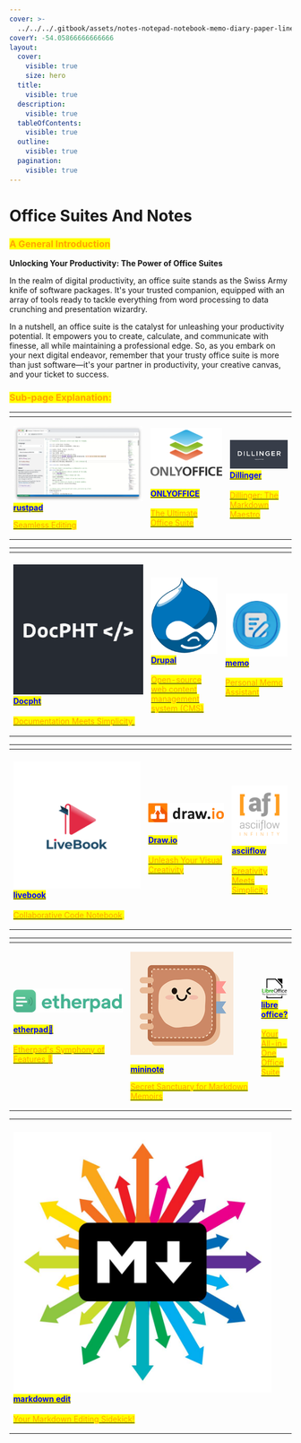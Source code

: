 ```yaml
---
cover: >-
  ../../../.gitbook/assets/notes-notepad-notebook-memo-diary-paper-line-icon-illustration-logo-template-suitable-for-many-purposes-free-vector.jpg
coverY: -54.05866666666666
layout:
  cover:
    visible: true
    size: hero
  title:
    visible: true
  description:
    visible: true
  tableOfContents:
    visible: true
  outline:
    visible: true
  pagination:
    visible: true
---
```


# Office Suites And Notes

### <mark style="color:orange;">**A General Introduction**</mark>

**Unlocking Your Productivity: The Power of Office Suites**

In the realm of digital productivity, an office suite stands as the Swiss Army knife of software packages. It's your trusted companion, equipped with an array of tools ready to tackle everything from word processing to data crunching and presentation wizardry.&#x20;

In a nutshell, an office suite is the catalyst for unleashing your productivity potential. It empowers you to create, calculate, and communicate with finesse, all while maintaining a professional edge. So, as you embark on your next digital endeavor, remember that your trusty office suite is more than just software—it's your partner in productivity, your creative canvas, and your ticket to success.

### <mark style="color:orange;">Sub-page Explanation:</mark>

<table><thead><tr><th width="231"></th><th></th><th></th></tr></thead><tbody><tr><td><p><img src="../../../.gitbook/assets/image (57).png" alt=""><a href="https://docs.scaleinfinite.fr/demo-deployment/content-management-system-cms/office-suites-and-notes/rustpad-deployment"><mark style="color:blue;"><strong>rustpad</strong></mark></a></p><p></p><p><a href="https://docs.scaleinfinite.fr/demo-deployment/content-management-system-cms/office-suites-and-notes/rustpad-deployment"> <mark style="color:orange;">Seamless Editing</mark></a></p></td><td><p><img src="../../../.gitbook/assets/image (59).png" alt="" data-size="original"></p><h4><a href="https://docs.scaleinfinite.fr/demo-deployment/content-management-system-cms/office-suites-and-notes/onlyoffice-deployment"><mark style="color:blue;">ONLYOFFICE</mark></a></h4><p></p><p><a href="https://docs.scaleinfinite.fr/demo-deployment/content-management-system-cms/office-suites-and-notes/onlyoffice-deployment"><mark style="color:orange;">The Ultimate Office Suite</mark></a></p></td><td><h4><img src="../../../.gitbook/assets/image (60).png" alt=""> <a href="https://docs.scaleinfinite.fr/demo-deployment/content-management-system-cms/office-suites-and-notes/dillinger-deployment"><mark style="color:blue;">Dillinger</mark></a></h4><p></p><p><a href="https://docs.scaleinfinite.fr/demo-deployment/content-management-system-cms/office-suites-and-notes/dillinger-deployment"><mark style="color:orange;">Dillinger: The Markdown Maestro</mark></a></p></td></tr></tbody></table>

<table><thead><tr><th width="232"></th><th></th><th></th></tr></thead><tbody><tr><td><h4><img src="../../../.gitbook/assets/image (61).png" alt=""><a href="https://docs.scaleinfinite.fr/demo-deployment/content-management-system-cms/office-suites-and-notes/docpht-deployment"><mark style="color:blue;">Docpht</mark></a></h4><p><a href="https://docs.scaleinfinite.fr/demo-deployment/content-management-system-cms/office-suites-and-notes/docpht-deployment"><mark style="color:orange;">Documentation Meets Simplicity.</mark></a></p></td><td><h4><img src="../../../.gitbook/assets/image (65).png" alt=""><a href="https://docs.scaleinfinite.fr/demo-deployment/content-management-system-cms/office-suites-and-notes/drupal-deployment"><mark style="color:blue;">Drupal</mark></a></h4><p></p><p><a href="https://docs.scaleinfinite.fr/demo-deployment/content-management-system-cms/office-suites-and-notes/drupal-deployment"><mark style="color:orange;">Open-source web content management system (CMS)</mark> </a></p></td><td><h4><img src="../../../.gitbook/assets/image (70).png" alt=""> <a href="https://docs.scaleinfinite.fr/demo-deployment/content-management-system-cms/office-suites-and-notes/memo-deployment"><mark style="color:blue;">memo</mark></a></h4><p><a href="https://docs.scaleinfinite.fr/demo-deployment/content-management-system-cms/office-suites-and-notes/memo-deployment"> <mark style="color:orange;">Personal Memo Assistant</mark></a></p></td></tr></tbody></table>



<table><thead><tr><th width="227"></th><th></th><th></th></tr></thead><tbody><tr><td><p> </p><h4><img src="../../../.gitbook/assets/image (62).png" alt=""><a href="https://docs.scaleinfinite.fr/demo-deployment/content-management-system-cms/office-suites-and-notes/livebook-deployment"><mark style="color:blue;">livebook</mark></a></h4><p></p><p> <a href="https://docs.scaleinfinite.fr/demo-deployment/content-management-system-cms/office-suites-and-notes/livebook-deployment"><mark style="color:orange;">Collaborative Code Notebook</mark></a><mark style="color:orange;">.</mark></p></td><td><p><img src="../../../.gitbook/assets/image (63).png" alt="" data-size="original"></p><p></p><h4><a href="https://docs.scaleinfinite.fr/demo-deployment/content-management-system-cms/office-suites-and-notes/draw.io-deployment"> <mark style="color:blue;">Draw.io</mark> </a></h4><p></p><p><a href="https://docs.scaleinfinite.fr/demo-deployment/content-management-system-cms/office-suites-and-notes/draw.io-deployment"><mark style="color:orange;">Unleash Your Visual Creativity</mark></a></p></td><td><h4><img src="../../../.gitbook/assets/image (64).png" alt=""><a href="https://docs.scaleinfinite.fr/demo-deployment/content-management-system-cms/office-suites-and-notes/asciiflow-deployment"><mark style="color:blue;">asciiflow</mark></a></h4><p></p><p><a href="https://docs.scaleinfinite.fr/demo-deployment/content-management-system-cms/office-suites-and-notes/asciiflow-deployment"><mark style="color:orange;">Creativity Meets Simplicity</mark></a></p></td></tr></tbody></table>



<table><thead><tr><th width="227"></th><th width="258"></th><th></th></tr></thead><tbody><tr><td><p> <img src="../../../.gitbook/assets/image (66).png" alt=""></p><h4><a href="https://docs.scaleinfinite.fr/demo-deployment/content-management-system-cms/office-suites-and-notes/etherpad"><mark style="color:blue;">etherpad📝</mark></a></h4><p></p><p><a href="https://docs.scaleinfinite.fr/demo-deployment/content-management-system-cms/office-suites-and-notes/etherpad"><mark style="color:orange;">Etherpad's Symphony of Features 📝</mark></a></p></td><td><p><img src="../../../.gitbook/assets/image (67).png" alt="" data-size="original"></p><p><a href="https://docs.scaleinfinite.fr/demo-deployment/content-management-system-cms/office-suites-and-notes/mininote-deployment"><mark style="color:blue;"><strong>mininote</strong></mark></a></p><p></p><p><a href="https://docs.scaleinfinite.fr/demo-deployment/content-management-system-cms/office-suites-and-notes/mininote-deployment"> <mark style="color:orange;">Secret Sanctuary for Markdown Memoirs</mark></a></p></td><td><h4><a href="https://docs.scaleinfinite.fr/demo-deployment/content-management-system-cms/office-suites-and-notes/libre-office-deployment"><img src="../../../.gitbook/assets/image (68).png" alt=""> <mark style="color:blue;">libre office?</mark></a></h4><p><a href="https://docs.scaleinfinite.fr/demo-deployment/content-management-system-cms/office-suites-and-notes/libre-office-deployment"><mark style="color:orange;">Your All-in-One Office Suite</mark></a></p></td></tr></tbody></table>



|                                                                                                                                                                                                                                                                                                                                                                                                                                                                                            |   |   |
| ------------------------------------------------------------------------------------------------------------------------------------------------------------------------------------------------------------------------------------------------------------------------------------------------------------------------------------------------------------------------------------------------------------------------------------------------------------------------------------------ | - | - |
| <h4><img src="../../../.gitbook/assets/image (69).png" alt="">  <a href="https://docs.scaleinfinite.fr/demo-deployment/content-management-system-cms/office-suites-and-notes/markdown-edit-deployment"><mark style="color:blue;">markdown edit</mark></a></h4><p></p><p><a href="https://docs.scaleinfinite.fr/demo-deployment/content-management-system-cms/office-suites-and-notes/markdown-edit-deployment"> <mark style="color:orange;">Your Markdown Editing Sidekick!</mark></a></p> |   |   |
